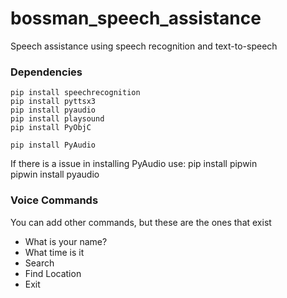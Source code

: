 # bossman_speech_assistance

Speech assistance using speech recognition and text-to-speech

### Dependencies

```
pip install speechrecognition
pip install pyttsx3
pip install pyaudio
pip install playsound
pip install PyObjC
```
```
pip install PyAudio
```
If there is a issue in installing PyAudio use:
pip install pipwin <br/>
pipwin install pyaudio
### Voice Commands

You can add other commands, but these are the ones that exist

- What is your name?
- What time is it
- Search
- Find Location
- Exit
